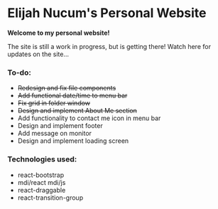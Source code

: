 # Elijah Nucum's Personal Website

**Welcome to my personal website!**

The site is still a work in progress, but is getting there! 
Watch here for updates on the site...

### To-do:

- ~~Redesign and fix file components~~
- ~~Add functional date/time to menu bar~~
- ~~Fix grid in folder window~~
- ~~Design and implement About Me section~~
- Add functionality to contact me icon in menu bar
- Design and implement footer
- Add message on monitor
- Design and implement loading screen

### Technologies used:

- react-bootstrap
- mdi/react mdi/js
- react-draggable
- react-transition-group